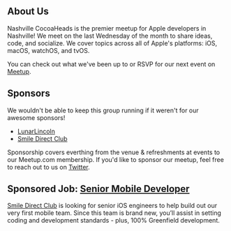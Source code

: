 ## About Us

Nashville CocoaHeads is the premier meetup for Apple developers in Nashville! We meet on the last Wednesday of the month to share ideas, code, and socialize. We cover topics across all of Apple's platforms: iOS, macOS, watchOS, and tvOS.

You can check out what we've been up to or RSVP for our next event on [Meetup].

## Sponsors

We wouldn't be able to keep this group running if it weren't for our awesome sponsors!

- [LunarLincoln]
- [Smile Direct Club]

Sponsorship covers everthing from the venue & refreshments at events to our Meetup.com membership.
If you'd like to sponsor our meetup, feel free to reach out to us on [Twitter].

## Sponsored Job: [Senior Mobile Developer](http://bit.ly/2prK1xk)

[Smile Direct Club] is looking for senior iOS engineers to help build out our very first mobile team. Since this team is brand new, you’ll assist in setting coding and development standards - plus, 100% Greenfield development. 


<!-- LINKS -->

[Twitter]: https://twitter.com/nashcocoaheads
[Youtube]: https://www.youtube.com/channel/UCAzTFMlJjzXJ4A5--KfBjaw
[Meetup]:  https://www.meetup.com/Nashville-CocoaHeads/events/
[LunarLincoln]: http://www.lunarlincoln.com
[Smile Direct Club]: https://smiledirectclub.com